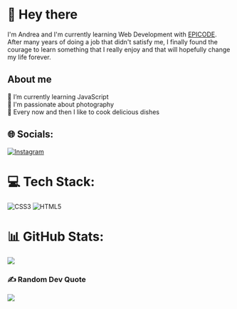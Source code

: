# 👋 Hey there
I'm Andrea and I'm currently learning Web Development with [EPICODE](https://epicode.com/it/). After many years of doing a job that didn't satisfy me, I finally found the courage to learn something that I really enjoy and that will hopefully change my life forever.

## About me
🌱 I’m currently learning JavaScript<br>📸 I'm passionate about photography<br>🍳 Every now and then I like to cook delicious dishes


## 🌐 Socials:
[![Instagram](https://img.shields.io/badge/Instagram-%23E4405F.svg?logo=Instagram&logoColor=white)](https://instagram.com/andr_jpeg) 

# 💻 Tech Stack:
![CSS3](https://img.shields.io/badge/css3-%231572B6.svg?style=for-the-badge&logo=css3&logoColor=white) ![HTML5](https://img.shields.io/badge/html5-%23E34F26.svg?style=for-the-badge&logo=html5&logoColor=white)
# 📊 GitHub Stats:
<!--![](https://github-readme-stats.vercel.app/api?username=samspi-tech&theme=dark&hide_border=false&include_all_commits=false&count_private=false)<br/>
![](https://github-readme-streak-stats.herokuapp.com/?user=samspi-tech&theme=dark&hide_border=false)<br/>-->
![](https://github-readme-stats.vercel.app/api/top-langs/?username=samspi-tech&theme=dark&hide_border=false&include_all_commits=false&count_private=false&layout=compact)

### ✍️ Random Dev Quote
![](https://quotes-github-readme.vercel.app/api?type=horizontal&theme=radical)

<!-- Proudly created with GPRM ( https://gprm.itsvg.in ) -->
